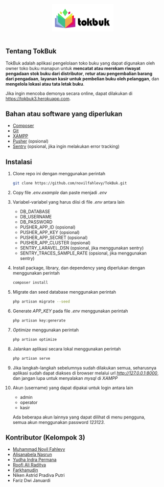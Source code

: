 <p align="center">
    <img src="./public/assets/img/logo.png" alt="TokBuk" width="200" style="margin-bottom: 20px" />
</p>

## Tentang TokBuk

TokBuk adalah aplikasi pengelolaan toko buku yang dapat digunakan oleh owner toko buku manapun untuk <b>mencatat atau merekam riwayat pengadaan stok buku dari distributor</b>, <b>retur atau pengembalian barang dari pengadaan</b>, <b>layanan kasir untuk pembelian buku oleh pelanggan</b>, dan <b>mengelola lokasi atau tata letak buku</b>.

Jika ingin mencoba demonya secara online, dapat dilakukan di https://tokbuk3.herokuapp.com.

## Bahan atau software yang diperlukan
- [Composer](https://getcomposer.org)
- [Git](https://git-scm.com/downloads)
- [XAMPP](https://www.apachefriends.org/download.html)
- [Pusher](https://pusher.com) (opsional)
- [Sentry](https://docs.sentry.io/platforms/php/guides/laravel/) (opsional, jika ingin melakukan error tracking)

## Instalasi
1. Clone repo ini dengan menggunakan perintah

    ```bash
    git clone https://github.com/novilfahlevy/TokBuk.git
    ```

2. Copy file *.env.example* dan paste menjadi *.env*

3. Variabel-variabel yang harus diisi di file *.env* antara lain
    - DB_DATABASE
    - DB_USERNAME
    - DB_PASSWORD
    - PUSHER_APP_ID (opsional)
    - PUSHER_APP_KEY (opsional)
    - PUSHER_APP_SECRET (opsional)
    - PUSHER_APP_CLUSTER (opsional)
    - SENTRY_LARAVEL_DSN (opsional, jika menggunakan sentry)
    - SENTRY_TRACES_SAMPLE_RATE (opsional, jika menggunakan sentry)

4. Install package, library, dan dependency yang diperlukan dengan menggunakan perintah
    ```bash
    composer install
    ```

5. Migrate dan seed database menggunakan perintah
    ```bash
    php artisan migrate --seed
    ```

6. Generate *APP_KEY* pada file *.env* menggunakan perintah
    ```bash
    php artisan key:generate
    ```

7. *Optimize* menggunakan perintah
    ```bash
    php artisan optimize
    ```

8. Jalankan aplikasi secara lokal menggunakan perintah
    ```bash
    php artisan serve
    ```

9. Jika langkah-langkah sebelumnya sudah dilakukan semua, seharusnya aplikasi sudah dapat diakses di browser melalui url *http://127.0.0.1:8000*, dan jangan lupa untuk menyalakan *mysql* di *XAMPP*

10. Akun (username) yang dapat dipakai untuk login antara lain
    - admin
    - operator
    - kasir

    Ada beberapa akun lainnya yang dapat dilihat di menu pengguna, semua akun menggunakan password *123123*.

## Kontributor (Kelompok 3)
- [Muhammad Novil Fahlevy](https://github.com/novilfahlevy)
- [Alisanabela Nasrun](https://github.com/alisanabela13)
- [Yudha Indra Permana](https://github.com/yudhaip)
- [Roofi Ali Raditya](https://github.com/roopi2203)
- [Farkhanudin](https://github.com/farhan90909)
- Niken Astrid Pradiva Putri
- Fariz Dwi Januardi
